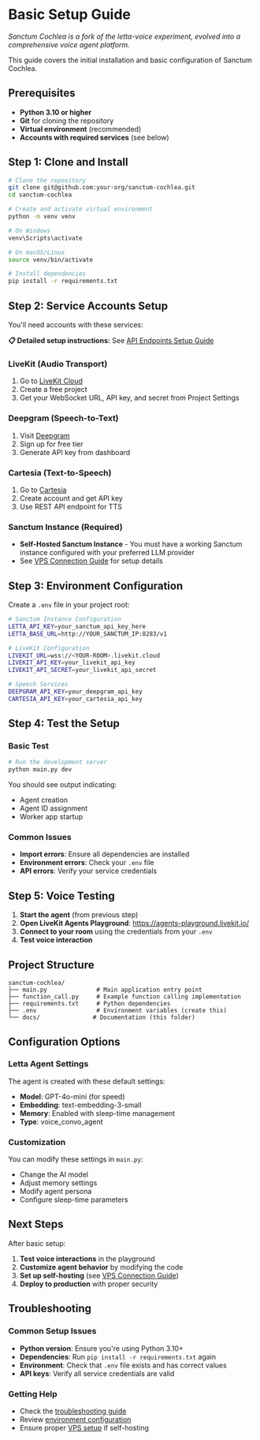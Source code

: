 <!--
Sanctum Cochlea - Audio Ingest System for Sanctum and Letta Installations
Copyright (C) 2025 Sanctum Cochlea Contributors

This work is licensed under the Creative Commons Attribution-ShareAlike 4.0 International License.
To view a copy of this license, visit https://creativecommons.org/licenses/by-sa/4.0/
-->

# Basic Setup Guide

*Sanctum Cochlea is a fork of the letta-voice experiment, evolved into a comprehensive voice agent platform.*

This guide covers the initial installation and basic configuration of Sanctum Cochlea.

## Prerequisites

- **Python 3.10 or higher**
- **Git** for cloning the repository
- **Virtual environment** (recommended)
- **Accounts with required services** (see below)

## Step 1: Clone and Install

```bash
# Clone the repository
git clone git@github.com:your-org/sanctum-cochlea.git
cd sanctum-cochlea

# Create and activate virtual environment
python -m venv venv

# On Windows
venv\Scripts\activate

# On macOS/Linux
source venv/bin/activate

# Install dependencies
pip install -r requirements.txt
```

## Step 2: Service Accounts Setup

You'll need accounts with these services:

**📋 Detailed setup instructions:** See [API Endpoints Setup Guide](api-endpoints-setup.md)

### LiveKit (Audio Transport)
1. Go to [LiveKit Cloud](https://cloud.livekit.io/)
2. Create a free project
3. Get your WebSocket URL, API key, and secret from Project Settings

### Deepgram (Speech-to-Text)
1. Visit [Deepgram](https://deepgram.com/)
2. Sign up for free tier
3. Generate API key from dashboard

### Cartesia (Text-to-Speech)
1. Go to [Cartesia](https://cartesia.ai/)
2. Create account and get API key
3. Use REST API endpoint for TTS

### Sanctum Instance (Required)
- **Self-Hosted Sanctum Instance** - You must have a working Sanctum instance configured with your preferred LLM provider
- See [VPS Connection Guide](vps-connection.md) for setup details

## Step 3: Environment Configuration

Create a `.env` file in your project root:

```bash
# Sanctum Instance Configuration
LETTA_API_KEY=your_sanctum_api_key_here
LETTA_BASE_URL=http://YOUR_SANCTUM_IP:8283/v1

# LiveKit Configuration
LIVEKIT_URL=wss://<YOUR-ROOM>.livekit.cloud
LIVEKIT_API_KEY=your_livekit_api_key
LIVEKIT_API_SECRET=your_livekit_api_secret

# Speech Services
DEEPGRAM_API_KEY=your_deepgram_api_key
CARTESIA_API_KEY=your_cartesia_api_key
```

## Step 4: Test the Setup

### Basic Test
```bash
# Run the development server
python main.py dev
```

You should see output indicating:
- Agent creation
- Agent ID assignment
- Worker app startup

### Common Issues
- **Import errors**: Ensure all dependencies are installed
- **Environment errors**: Check your `.env` file
- **API errors**: Verify your service credentials

## Step 5: Voice Testing

1. **Start the agent** (from previous step)
2. **Open LiveKit Agents Playground**: https://agents-playground.livekit.io/
3. **Connect to your room** using the credentials from your `.env`
4. **Test voice interaction**

## Project Structure

```
sanctum-cochlea/
├── main.py              # Main application entry point
├── function_call.py     # Example function calling implementation
├── requirements.txt     # Python dependencies
├── .env                 # Environment variables (create this)
└── docs/               # Documentation (this folder)
```

## Configuration Options

### Letta Agent Settings
The agent is created with these default settings:
- **Model**: GPT-4o-mini (for speed)
- **Embedding**: text-embedding-3-small
- **Memory**: Enabled with sleep-time management
- **Type**: voice_convo_agent

### Customization
You can modify these settings in `main.py`:
- Change the AI model
- Adjust memory settings
- Modify agent persona
- Configure sleep-time parameters

## Next Steps

After basic setup:
1. **Test voice interactions** in the playground
2. **Customize agent behavior** by modifying the code
3. **Set up self-hosting** (see [VPS Connection Guide](vps-connection.md))
4. **Deploy to production** with proper security

## Troubleshooting

### Common Setup Issues
- **Python version**: Ensure you're using Python 3.10+
- **Dependencies**: Run `pip install -r requirements.txt` again
- **Environment**: Check that `.env` file exists and has correct values
- **API keys**: Verify all service credentials are valid

### Getting Help
- Check the [troubleshooting guide](troubleshooting.md)
- Review [environment configuration](environment.md)
- Ensure proper [VPS setup](vps-connection.md) if self-hosting 